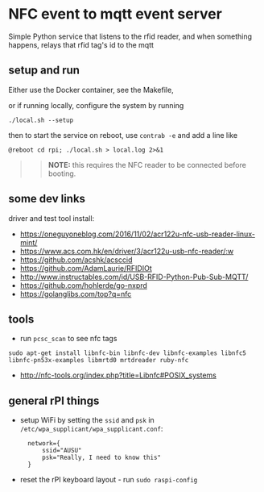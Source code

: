# NFC event to mqtt event server

Simple Python service that listens to the rfid reader, and when something happens, relays that rfid tag's id to the mqtt

## setup and run

Either use the Docker container, see the Makefile, 

or if running locally, configure the system by running

```
./local.sh --setup
```

then to start the service on reboot, use `contrab -e` and add a line like

```
@reboot cd rpi; ./local.sh > local.log 2>&1
```

>> **NOTE:** this requires the NFC reader to be connected before booting.

## some dev links

driver and test tool install:

- https://oneguyoneblog.com/2016/11/02/acr122u-nfc-usb-reader-linux-mint/
- https://www.acs.com.hk/en/driver/3/acr122u-usb-nfc-reader/:w
- https://github.com/acshk/acsccid
- https://github.com/AdamLaurie/RFIDIOt
- http://www.instructables.com/id/USB-RFID-Python-Pub-Sub-MQTT/
- https://github.com/hohlerde/go-nxprd
- https://golanglibs.com/top?q=nfc


## tools
- run `pcsc_scan` to see nfc tags

`sudo apt-get install libnfc-bin libnfc-dev libnfc-examples libnfc5 libnfc-pn53x-examples libmrtd0 mrtdreader ruby-nfc`
- http://nfc-tools.org/index.php?title=Libnfc#POSIX_systems

## general rPI things
* setup WiFi by setting the `ssid` and `psk` in `/etc/wpa_supplicant/wpa_supplicant.conf`:
  ```
    network={
        ssid="AUSU"
        psk="Really, I need to know this"
    }
  ```
* reset the rPI keyboard layout - run `sudo raspi-config`
